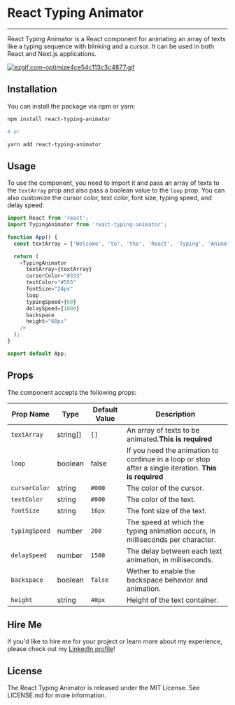 # React Typing Animator
------------

React Typing Animator is a React component for animating an array of texts like a typing sequence with blinking and a cursor. It can be used in both React and Next.js applications.

[![ezgif.com-optimize4ce54c113c3c4877.gif](https://s10.gifyu.com/images/ezgif.com-optimize4ce54c113c3c4877.gif)](https://gifyu.com/image/SIYXV)

Installation
------------

You can install the package via npm or yarn:



```bash
npm install react-typing-animator

# or

yarn add react-typing-animator
```

Usage
-----

To use the component, you need to import it and pass an array of texts to the `textArray` prop and also pass a boolean value to the `loop` prop. You can also customize the cursor color, text color, font size, typing speed, and delay speed.


```javascript
import React from 'react';
import TypingAnimator from 'react-typing-animator';

function App() {
  const textArray = ['Welcome', 'to', 'the', 'React', 'Typing', 'Animator'];

  return (
    <TypingAnimator
      textArray={textArray}
      cursorColor="#333"
      textColor="#555"
      fontSize="24px"
      loop
      typingSpeed={60}
      delaySpeed={1000}
      backspace
      height="60px"
    />
  );
}

export default App;
```

Props
-----

The component accepts the following props:

| Prop Name | Type | Default Value | Description |
| --- | --- | --- | --- |
| `textArray` | string[] | `[]` | An array of texts to be animated.**This is required**|
| `loop` | boolean | false | If you need the animation to continue in a loop or stop after a single iteration. **This is required**|
| `cursorColor` | string | `#000` | The color of the cursor. |
| `textColor` | string | `#000` | The color of the text. |
| `fontSize` | string | `16px` | The font size of the text. |
| `typingSpeed` | number | `200` | The speed at which the typing animation occurs, in milliseconds per character. |
| `delaySpeed` | number | `1500` | The delay between each text animation, in milliseconds. |
| `backspace` | boolean | `false` | Wether to enable the backspace behavior and animation. |
| `height` | string | `40px` |Height of the text container. |

Hire Me
-------

If you'd like to hire me for your project or learn more about my experience, please check out my [LinkedIn profile](https://www.linkedin.com/in/jerrythejsguy/)!

License
-------

The React Typing Animator is released under the MIT License. See LICENSE.md for more information.